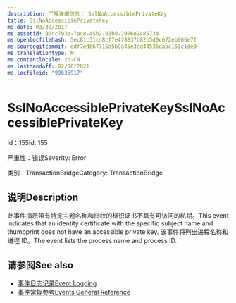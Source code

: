 ```yaml
---
description: 了解详细信息： SslNoAccessiblePrivateKey
title: SslNoAccessiblePrivateKey
ms.date: 03/30/2017
ms.assetid: 90cc793e-7ac8-45b2-81b8-2976e2485734
ms.openlocfilehash: 5ec81c31cd8cf7e478837b82b5d0c672eb066e7f
ms.sourcegitcommit: ddf7edb67715a5b9a45e3dd44536dabc153c1de0
ms.translationtype: MT
ms.contentlocale: zh-CN
ms.lasthandoff: 02/06/2021
ms.locfileid: "99635917"
---
```

# <a name="sslnoaccessibleprivatekey"></a><span data-ttu-id="0518f-103">SslNoAccessiblePrivateKey</span><span class="sxs-lookup"><span data-stu-id="0518f-103">SslNoAccessiblePrivateKey</span></span>

<span data-ttu-id="0518f-104">Id：155</span><span class="sxs-lookup"><span data-stu-id="0518f-104">Id: 155</span></span>  
  
 <span data-ttu-id="0518f-105">严重性：错误</span><span class="sxs-lookup"><span data-stu-id="0518f-105">Severity: Error</span></span>  
  
 <span data-ttu-id="0518f-106">类别：TransactionBridge</span><span class="sxs-lookup"><span data-stu-id="0518f-106">Category: TransactionBridge</span></span>  
  
## <a name="description"></a><span data-ttu-id="0518f-107">说明</span><span class="sxs-lookup"><span data-stu-id="0518f-107">Description</span></span>  

 <span data-ttu-id="0518f-108">此事件指示带有特定主题名称和指纹的标识证书不具有可访问的私钥。</span><span class="sxs-lookup"><span data-stu-id="0518f-108">This event indicates that an identity certificate with the specific subject name and thumbprint does not have an accessible private key.</span></span> <span data-ttu-id="0518f-109">该事件将列出进程名称和进程 ID。</span><span class="sxs-lookup"><span data-stu-id="0518f-109">The event lists the process name and process ID.</span></span>  
  
## <a name="see-also"></a><span data-ttu-id="0518f-110">请参阅</span><span class="sxs-lookup"><span data-stu-id="0518f-110">See also</span></span>

- [<span data-ttu-id="0518f-111">事件日志记录</span><span class="sxs-lookup"><span data-stu-id="0518f-111">Event Logging</span></span>](index.md)
- [<span data-ttu-id="0518f-112">事件常规参考</span><span class="sxs-lookup"><span data-stu-id="0518f-112">Events General Reference</span></span>](events-general-reference.md)
